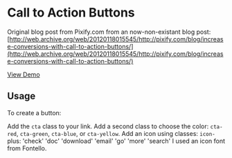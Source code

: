 # Call to Action Buttons
Original blog post from Pixify.com from an now-non-existant blog post: [http://web.archive.org/web/20120118015545/http://pixify.com/blog/increase-conversions-with-call-to-action-buttons/](http://web.archive.org/web/20120118015545/http://pixify.com/blog/increase-conversions-with-call-to-action-buttons/)

[View Demo](http://esteinborn.github.io/call-to-action-buttons)

## Usage
To create a button:

Add the `cta` class to your link.
Add a second class to choose the color: `cta-red`, `cta-green`, `cta-blue`, or `cta-yellow`.
Add an icon using classes: `icon-` plus:
'check'
'doc'
'download'
'email'
'go'
'more'
'search'
I used an icon font from Fontello.